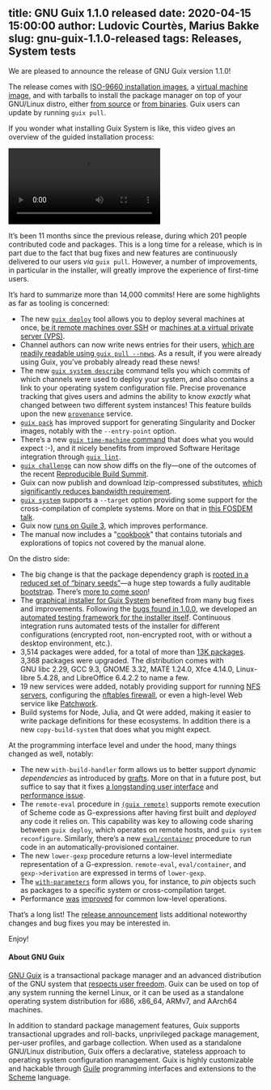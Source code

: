 title: GNU Guix 1.1.0 released
date: 2020-04-15 15:00:00
author: Ludovic Courtès, Marius Bakke
slug: gnu-guix-1.1.0-released
tags: Releases, System tests
---
We are pleased to announce the release of GNU Guix version 1.1.0!

The release comes with [ISO-9660 installation
images](https://guix.gnu.org/manual/en/html_node/System-Installation.html),
a [virtual machine
image](https://guix.gnu.org/manual/en/html_node/Running-Guix-in-a-VM.html),
and with tarballs to install the package manager on top of your
GNU/Linux distro, either [from
source](https://guix.gnu.org/manual/en/html_node/Requirements.html) or
[from
binaries](https://guix.gnu.org/manual/en/html_node/Binary-Installation.html).
Guix users can update by running `guix pull`.

If you wonder what installing Guix System is like, this video gives an
overview of the guided installation process:

![Video of the system installation process.](https://guix.gnu.org/guix-videos/guix-system-install-1.1.0.webm)

It’s been 11 months since the previous release, during which 201 people
contributed code and packages.  This is a long time for a release, which
is in part due to the fact that bug fixes and new features are
continuously delivered to our users _via_ `guix pull`.  However, a
number of improvements, in particular in the installer, will greatly
improve the experience of first-time users.

It’s hard to summarize more than 14,000 commits!  Here are some
highlights as far as tooling is concerned:

  - The new [`guix
    deploy`](https://guix.gnu.org/manual/devel/en/html_node/Invoking-guix-deploy.html)
    tool allows you to deploy several machines at once, [be it remote
    machines over
    SSH](https://guix.gnu.org/blog/2019/towards-guix-for-devops/) or
    [machines at a virtual private server
    (VPS)](https://guix.gnu.org/blog/2019/managing-servers-with-gnu-guix-a-tutorial/).
  - Channel authors can now write news entries for their users, [which
    are readily readable using `guix pull
    --news`](https://guix.gnu.org/blog/2019/spreading-the-news/).  As a
    result, if you were already using Guix, you’ve probably already read
    these news!
  - The new [`guix system
    describe`](https://guix.gnu.org/manual/en/html_node/Invoking-guix-system.html)
    command tells you which commits of which channels were used to
    deploy your system, and also contains a link to your operating
    system configuration file.  Precise provenance tracking that gives
    users and admins the ability to know _exactly_ what changed between
    two different system instances!  This feature builds upon the new
    [`provenance`](https://guix.gnu.org/manual/en/html_node/Service-Reference.html#index-provenance_002dservice_002dtype) service.
  - [`guix
    pack`](https://guix.gnu.org/manual/en/html_node/Invoking-guix-pack.html)
    has improved support for generating Singularity and Docker images,
    notably with the `--entry-point` option.
  - There’s a new [`guix time-machine`
    command](https://guix.gnu.org/manual/en/html_node/Invoking-guix-time_002dmachine.html)
    that does what you would expect :-), and it nicely benefits from
    improved Software Heritage integration through [`guix
    lint`](https://guix.gnu.org/manual/en/html_node/Invoking-guix-lint.html).
  - [`guix
    challenge`](https://guix.gnu.org/manual/en/html_node/Invoking-guix-challenge.html)
    can now show diffs on the fly—one of the outcomes of the recent
    [Reproducible Build
    Summit](https://guix.gnu.org/blog/2019/reproducible-builds-summit-5th-edition/).
  - Guix can now publish and download lzip-compressed substitutes,
    [which significantly reduces bandwidth
    requirement](https://guix.gnu.org/blog/2019/substitutes-are-now-available-as-lzip/).
  - [`guix
    system`](https://guix.gnu.org/manual/en/html_node/Invoking-guix-system.html)
    supports a `--target` option providing some support for the
    cross-compilation of complete systems.  More on that in [this FOSDEM
    talk](https://fosdem.org/2020/schedule/event/ggaaattyp/).
  - Guix now [runs on
    Guile 3](https://guix.gnu.org/blog/2020/guile-3-and-guix/), which
    improves performance.
  - The manual now includes a
    "[cookbook](https://guix.gnu.org/cookbook/en/html_node/index.html)" that
    contains tutorials and explorations of topics not covered by the manual alone.

On the distro side:

  - The big change is that the package dependency graph is [rooted in a
    reduced set of “binary
    seeds”](https://guix.gnu.org/blog/2019/guix-reduces-bootstrap-seed-by-50/)—a
    huge step towards a fully auditable
    [bootstrap](https://guix.gnu.org/manual/en/html_node/Bootstrapping.html).
    There’s [more to come
    soon](https://fosdem.org/2020/schedule/event/gnumes/)!
  - The [graphical installer for Guix
    System](https://guix.gnu.org/manual/en/html_node/Guided-Graphical-Installation.html)
    benefited from many bug fixes and improvements.  Following the [bugs
    found in
    1.0.0](https://guix.gnu.org/blog/2019/gnu-guix-1.0.1-released/), we
    developed an [automated testing framework for the installer
    itself](https://issues.guix.gnu.org/issue/39729).  Continuous
    integration runs automated tests of the installer for different
    configurations (encrypted root, non-encrypted root, with or without
    a desktop environment, etc.).
  - 3,514 packages were added, for a total of more than [13K
    packages](https://guix.gnu.org/packages).  3,368 packages were
    upgraded.  The distribution comes with GNU libc 2.29, GCC 9.3,
    GNOME 3.32, MATE 1.24.0, Xfce 4.14.0, Linux-libre 5.4.28, and
    LibreOffice 6.4.2.2 to name a few.
  - 19 new services were added, notably providing support for running
    [NFS
    servers](https://guix.gnu.org/manual/devel/en/html_node/Network-File-System.html#index-nfs_002dservice_002dtype),
    configuring the [nftables
    firewall](https://guix.gnu.org/manual/devel/en/html_node/Networking-Services.html#index-nftables_002dservice_002dtype),
    or even a high-level Web service like
    [Patchwork](https://guix.gnu.org/manual/devel/en/html_node/Web-Services.html#index-patchwork_002dservice_002dtype).
  - Build systems for Node, Julia, and Qt were added, making it easier to
    write package definitions for these ecosystems.  In addition there is a
    new `copy-build-system` that does what you might expect.

At the programming interface level and under the hood, many things
changed as well, notably:

  - The new `with-build-handler` form allows us to better support
    _dynamic dependencies_ as introduced by
    [grafts](https://guix.gnu.org/manual/en/html_node/Security-Updates.html).
    More on that in a future post, but suffice to say that it fixes [a
    longstanding user
    interface](https://issues.guix.gnu.org/issue/28310) and [performance
    issue](https://issues.guix.gnu.org/issue/22990).
  - The `remote-eval` procedure in [`(guix
    remote)`](https://git.savannah.gnu.org/cgit/guix.git/tree/guix/remote.scm)
    supports remote execution of Scheme code as G-expressions after
    having first built and _deployed_ any code it relies on.  This
    capability was key to allowing code sharing between `guix deploy`,
    which operates on remote hosts, and `guix system reconfigure`.
    Similarly, there’s a new
    [`eval/container`](https://git.savannah.gnu.org/cgit/guix.git/tree/gnu/system/linux-container.scm#n226)
    procedure to run code in an automatically-provisioned container.
  - The new `lower-gexp` procedure returns a low-level intermediate
    representation of a G-expression.  `remote-eval`, `eval/container`,
    and `gexp->derivation` are expressed in terms of `lower-gexp`.
  - The
    [`with-parameters`](https://guix.gnu.org/manual/en/html_node/G_002dExpressions.html)
    form allows you, for instance, to _pin_ objects such as packages to a
    specific system or cross-compilation target.
  - Performance
    [was](https://lists.gnu.org/archive/html/guix-devel/2019-10/msg00350.html)
    [improved](https://lists.gnu.org/archive/html/guix-devel/2019-10/msg00650.html)
    for common low-level operations.

That’s a long list!  The [release announcement](XXX) lists additional
noteworthy changes and bug fixes you may be interested in.

Enjoy!

#### About GNU Guix

[GNU Guix](https://guix.gnu.org) is a transactional package
manager and an advanced distribution of the GNU system that [respects
user
freedom](https://www.gnu.org/distros/free-system-distribution-guidelines.html).
Guix can be used on top of any system running the kernel Linux, or it
can be used as a standalone operating system distribution for i686,
x86_64, ARMv7, and AArch64 machines.

In addition to standard package management features, Guix supports
transactional upgrades and roll-backs, unprivileged package management,
per-user profiles, and garbage collection.  When used as a standalone
GNU/Linux distribution, Guix offers a declarative, stateless approach to
operating system configuration management.  Guix is highly customizable
and hackable through [Guile](https://www.gnu.org/software/guile)
programming interfaces and extensions to the
[Scheme](http://schemers.org) language.
